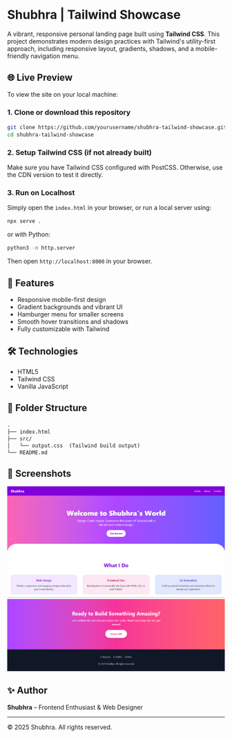 # Shubhra | Tailwind Showcase

A vibrant, responsive personal landing page built using **Tailwind CSS**. This project demonstrates modern design practices with Tailwind's utility-first approach, including responsive layout, gradients, shadows, and a mobile-friendly navigation menu.

## 🌐 Live Preview

To view the site on your local machine:

### 1. Clone or download this repository

```bash
git clone https://github.com/yourusername/shubhra-tailwind-showcase.git
cd shubhra-tailwind-showcase
```

### 2. Setup Tailwind CSS (if not already built)

Make sure you have Tailwind CSS configured with PostCSS. Otherwise, use the CDN version to test it directly.

### 3. Run on Localhost

Simply open the `index.html` in your browser, or run a local server using:

```bash
npx serve .
```
or with Python:

```bash
python3 -m http.server
```

Then open `http://localhost:8000` in your browser.

## 📱 Features

- Responsive mobile-first design
- Gradient backgrounds and vibrant UI
- Hamburger menu for smaller screens
- Smooth hover transitions and shadows
- Fully customizable with Tailwind

## 🛠 Technologies

- HTML5
- Tailwind CSS
- Vanilla JavaScript

## 📂 Folder Structure

```
.
├── index.html
├── src/
│   └── output.css  (Tailwind build output)
└── README.md
```

## 📸 Screenshots

![App Screenshot](assets/ss1.png)
![App Screenshot](assets/ss3.png)

## ✨ Author

**Shubhra** – Frontend Enthusiast & Web Designer

---

© 2025 Shubhra. All rights reserved.